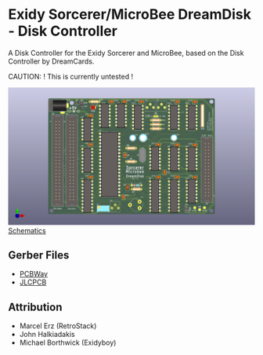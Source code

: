 # Exidy Sorcerer/MicroBee DreamDisk - Disk Controller

A Disk Controller for the Exidy Sorcerer and MicroBee, based on the Disk Controller by DreamCards.

CAUTION: ! This is currently untested !

![Sorcerer DreamDisk Overview](Latest/Sorcerer_DreamDisk_Rev1_1_Overview.png)
[Schematics](Latest/Sorcerer_DreamDisk_Rev1_1_Schematics.pdf)


## Gerber Files
- [PCBWay](Latest/Sorcerer_DreamDisk_Rev1_1_Gerber_PCBWay.zip)
- [JLCPCB](Latest/Sorcerer_DreamDisk_Rev1_1_Gerber_JLCPCB.zip)

## Attribution
- Marcel Erz (RetroStack)
- John Halkiadakis
- Michael Borthwick (Exidyboy)

